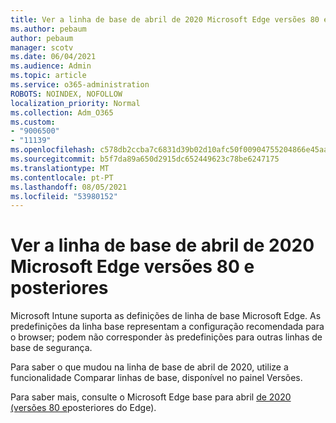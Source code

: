 ```yaml
---
title: Ver a linha de base de abril de 2020 Microsoft Edge versões 80 e posteriores
ms.author: pebaum
author: pebaum
manager: scotv
ms.date: 06/04/2021
ms.audience: Admin
ms.topic: article
ms.service: o365-administration
ROBOTS: NOINDEX, NOFOLLOW
localization_priority: Normal
ms.collection: Adm_O365
ms.custom:
- "9006500"
- "11139"
ms.openlocfilehash: c578db2ccba7c6831d39b02d10afc50f00904755204866e45aa4eb2ec313a8e3
ms.sourcegitcommit: b5f7da89a650d2915dc652449623c78be6247175
ms.translationtype: MT
ms.contentlocale: pt-PT
ms.lasthandoff: 08/05/2021
ms.locfileid: "53980152"
---
```

# <a name="view-the-april-2020-baseline-for-microsoft-edge-versions-80-and-later"></a>Ver a linha de base de abril de 2020 Microsoft Edge versões 80 e posteriores

Microsoft Intune suporta as definições de linha de base Microsoft Edge. As predefinições da linha base representam a configuração recomendada para o browser; podem não corresponder às predefinições para outras linhas de base de segurança.

Para saber o que mudou na linha de base de abril de 2020, utilize a funcionalidade Comparar linhas de base, disponível no painel Versões.

Para saber mais, consulte o Microsoft Edge base para abril [de 2020 (versões 80 e](/mem/intune/protect/security-baseline-settings-edge?pivots=edge-april-2020)posteriores do Edge).